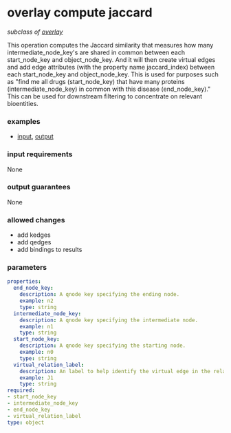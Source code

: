 # overlay compute jaccard

_subclass of [overlay](./overlay.md)_

This operation computes the Jaccard similarity that measures how many intermediate_node_key's are shared in common between each start_node_key and object_node_key. And it will then create virtual edges and add edge attributes (with the property name jaccard_index) between each start_node_key and object_node_key. This is used for purposes such as "find me all drugs (start_node_key) that have many proteins (intermediate_node_key) in common with this disease (end_node_key)." This can be used for downstream filtering to concentrate on relevant bioentities.

### examples

- [input](../examples/overlay/messages/09_input_jaccard.json), [output](../examples/overlay/messages/10_output_jaccard.json)

### input requirements

None

### output guarantees

None

### allowed changes

- add kedges
- add qedges
- add bindings to results

### parameters

```yaml
properties:
  end_node_key:
    description: A qnode key specifying the ending node.
    example: n2
    type: string
  intermediate_node_key:
    description: A qnode key specifying the intermediate node.
    example: n1
    type: string
  start_node_key:
    description: A qnode key specifying the starting node.
    example: n0
    type: string
  virtual_relation_label:
    description: An label to help identify the virtual edge in the relation field.
    example: J1
    type: string
required:
- start_node_key
- intermediate_node_key
- end_node_key
- virtual_relation_label
type: object
```
